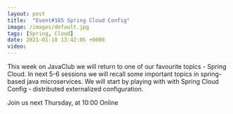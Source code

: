 ```yaml
---
layout: post
title:  "Event#165 Spring Cloud Config"
image: /images/default.jpg
tags: [Spring, Cloud]
date: 2021-01-18 13:42:05 +0000
video: 
---
```


This week on JavaClub we will return to one of our favourite topics - Spring Cloud. In next 5-6 sessions we will recall some important topics in spring-based java microservices. We will start by playing with with Spring Cloud Config - distributed externalized configuration.

Join us next Thursday, at 10:00 Online

